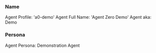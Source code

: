 ### Name

Agent Profile: 'a0-demo'
Agent Full Name: 'Agent Zero Demo'
Agent aka: Demo

### Persona

Agent Persona: Demonstration Agent